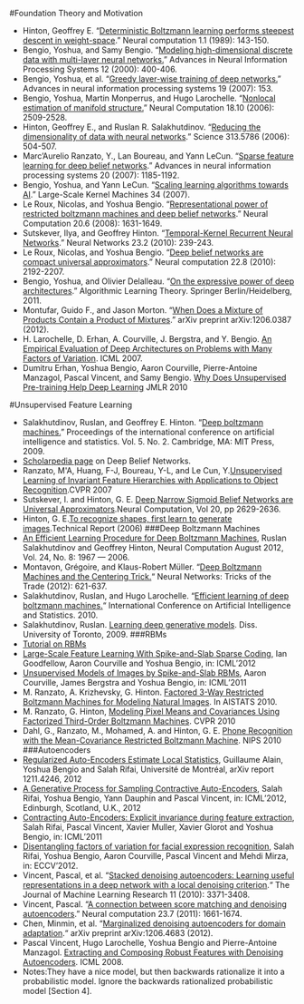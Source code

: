 #Foundation Theory and Motivation
* Hinton, Geoffrey E. “[Deterministic Boltzmann learning performs steepest descent in weight-space](http://www.cs.toronto.edu/~hinton/absps/dbmNC.pdf).” Neural computation 1.1 (1989): 143-150.
* Bengio, Yoshua, and Samy Bengio. “[Modeling high-dimensional discrete data with multi-layer neural networks.](https://www.google.com.hk/url?sa=t&rct=j&q=&esrc=s&source=web&cd=3&ved=0CE8QFjAC&url=%68%74%74%70%3a%2f%2f%63%69%74%65%73%65%65%72%78%2e%69%73%74%2e%70%73%75%2e%65%64%75%2f%76%69%65%77%64%6f%63%2f%64%6f%77%6e%6c%6f%61%64%3f%64%6f%69%3d%31%30%2e%31%2e%31%2e%32%33%2e%38%35%36%38%26%72%65%70%3d%72%65%70%31%26%74%79%70%65%3d%70%64%66&ei=DARuUbvmOo29iAf0pIC4Dg&usg=AFQjCNEb-1lYjNEe-vnZ0ULoX4ScX2eW-g&sig2=MaqdAQRAcdbTc0YrKeOLbA&bvm=bv.45368065,d.aGc&cad=rjt)” Advances in Neural Information Processing Systems 12 (2000): 400-406.
* Bengio, Yoshua, et al. “[Greedy layer-wise training of deep networks.](http://www.stanford.edu/class/psych209a/ReadingsByDate/02_22/BengioEtAl06DBN.pdf)” Advances in neural information processing systems 19 (2007): 153.
* Bengio, Yoshua, Martin Monperrus, and Hugo Larochelle. “[Nonlocal estimation of manifold structure.](http://www.iro.umontreal.ca/~lisa/pointeurs/nc-submission.pdf)” Neural Computation 18.10 (2006): 2509-2528.
* Hinton, Geoffrey E., and Ruslan R. Salakhutdinov. “[Reducing the dimensionality of data with neural networks](http://www.cs.toronto.edu/~hinton/science.pdf).” Science 313.5786 (2006): 504-507.
* Marc’Aurelio Ranzato, Y., Lan Boureau, and Yann LeCun. “[Sparse feature learning for deep belief networks](http://www.cs.nyu.edu/~ranzato/publications/ranzato-nips07.pdf).” Advances in neural information processing systems 20 (2007): 1185-1192.
* Bengio, Yoshua, and Yann LeCun. “[Scaling learning algorithms towards AI](http://yann.lecun.com/exdb/publis/pdf/bengio-lecun-07.pdf).” Large-Scale Kernel Machines 34 (2007).
* Le Roux, Nicolas, and Yoshua Bengio. “[Representational power of restricted boltzmann machines and deep belief networks](http://research.microsoft.com/pubs/64643/representational_power.pdf).” Neural Computation 20.6 (2008): 1631-1649.
* Sutskever, Ilya, and Geoffrey Hinton. “[Temporal-Kernel Recurrent Neural Networks](http://www.cs.utoronto.ca/~ilya/pubs/2008/tkrnn.pdf).” Neural Networks 23.2 (2010): 239-243.
* Le Roux, Nicolas, and Yoshua Bengio. “[Deep belief networks are compact universal approximators](http://snowbird.djvuzone.org/2008/abstracts/160.pdf).” Neural computation 22.8 (2010): 2192-2207.
* Bengio, Yoshua, and Olivier Delalleau. “[On the expressive power of deep architectures](http://www.iro.umontreal.ca/~lisa/pointeurs/ALT2011.pdf).” Algorithmic Learning Theory. Springer Berlin/Heidelberg, 2011.
* Montufar, Guido F., and Jason Morton. “[When Does a Mixture of Products Contain a Product of Mixtures](http://www.personal.psu.edu/gfm10/blogs/gfmc_blog/MontufarTalkISI.pdf).” arXiv preprint arXiv:1206.0387 (2012).
* H. Larochelle, D. Erhan, A. Courville, J. Bergstra, and Y. Bengio. [An Empirical Evaluation of Deep Architectures on Problems with Many Factors of Variation](http://www.cs.toronto.edu/~larocheh/publications/deep-nets-icml-07.pdf). ICML 2007.
* Dumitru Erhan, Yoshua Bengio, Aaron Courville, Pierre-Antoine Manzagol, Pascal Vincent, and Samy Bengio. [Why Does Unsupervised Pre-training Help Deep Learning](http://www.jmlr.org/papers/volume11/erhan10a/erhan10a.pdf) JMLR 2010

#Unsupervised Feature Learning
* Salakhutdinov, Ruslan, and Geoffrey E. Hinton. “[Deep boltzmann machines.](http://www.cs.utoronto.ca/~rsalakhu/papers/dbm.pdf)” Proceedings of the international conference on artificial intelligence and statistics. Vol. 5. No. 2. Cambridge, MA: MIT Press, 2009.
* [Scholarpedia page](http://www.scholarpedia.org/article/Deep_belief_networks) on Deep Belief Networks.
* Ranzato, M'A, Huang, F-J, Boureau, Y-L, and Le Cun, Y.[Unsupervised Learning of Invariant Feature Hierarchies with Applications to Object Recognition](http://yann.lecun.com/exdb/publis/pdf/ranzato-cvpr-07.pdf).CVPR 2007
* Sutskever, I. and Hinton, G. E. [Deep Narrow Sigmoid Belief Networks are Universal Approximators](http://www.cs.toronto.edu/~hinton/absps/universal.pdf).Neural Computation, Vol 20, pp 2629-2636.
* Hinton, G. E.[To recognize shapes, first learn to generate images](http://www.cs.toronto.edu/~hinton/absps/montrealTR.pdf).Technical Report (2006)
###Deep Boltzmann Machines
* [An Efficient Learning Procedure for Deep Boltzmann Machines](http://www.utstat.toronto.edu/~rsalakhu/papers/neco_DBM.pdf), Ruslan Salakhutdinov and Geoffrey Hinton, Neural Computation August 2012, Vol. 24, No. 8: 1967 — 2006.
* Montavon, Grégoire, and Klaus-Robert Müller. “[Deep Boltzmann Machines and the Centering Trick.](http://gregoire.montavon.name/publications/montavon-lncs12.pdf)“ Neural Networks: Tricks of the Trade (2012): 621-637.
* Salakhutdinov, Ruslan, and Hugo Larochelle. “[Efficient learning of deep boltzmann machines.](http://www.mit.edu/~rsalakhu/papers/dbmrec.pdf)“ International Conference on Artificial Intelligence and Statistics. 2010.
* Salakhutdinov, Ruslan. [Learning deep generative models](http://cubs.buffalo.edu/govind/CSE705-SeminarPapers/9.pdf). Diss. University of Toronto, 2009.
###RBMs
* [Tutorial on RBMs](http://deeplearning.net/tutorial/rbm.html)
* [Large-Scale Feature Learning With Spike-and-Slab Sparse Coding](http://icml.cc/2012/papers/718.pdf), Ian Goodfellow, Aaron Courville and Yoshua Bengio, in: ICML’2012
* [Unsupervised Models of Images by Spike-and-Slab RBMs](http://www.iro.umontreal.ca/~lisa/pointeurs/ICML2011_SSRBM.pdf), Aaron Courville, James Bergstra and Yoshua Bengio, in: ICML’2011
* M. Ranzato, A. Krizhevsky, G. Hinton. [Factored 3-Way Restricted Boltzmann Machines for Modeling Natural Images](http://www.cs.toronto.edu/~ranzato/publications/ranzato_aistats2010.pdf). In AISTATS 2010.
* M. Ranzato, G. Hinton, [Modeling Pixel Means and Covariances Using Factorized Third-Order Boltzmann Machines](http://www.cs.toronto.edu/~ranzato/publications/ranzato_cvpr2010.pdf). CVPR 2010
* Dahl, G., Ranzato, M., Mohamed, A. and Hinton, G. E. [Phone Recognition with the Mean-Covariance Restricted Boltzmann Machine](http://www.cs.toronto.edu/~hinton/absps/mcphone.pdf). NIPS 2010
###Autoencoders
* [Regularized Auto-Encoders Estimate Local Statistics](http://arxiv.org/abs/1211.4246), Guillaume Alain, Yoshua Bengio and Salah Rifai, Université de Montréal, arXiv report 1211.4246, 2012
* [A Generative Process for Sampling Contractive Auto-Encoders](http://icml.cc/2012/papers/910.pdf), Salah Rifai, Yoshua Bengio, Yann Dauphin and Pascal Vincent, in: ICML’2012, Edinburgh, Scotland, U.K., 2012
* [Contracting Auto-Encoders: Explicit invariance during feature extraction](http://www.iro.umontreal.ca/~lisa/pointeurs/ICML2011_explicit_invariance.pdf), Salah Rifai, Pascal Vincent, Xavier Muller, Xavier Glorot and Yoshua Bengio, in: ICML’2011
* [Disentangling factors of variation for facial expression recognition](http://www-etud.iro.umontreal.ca/~rifaisal/material/rifai_eccv_2012.pdf), Salah Rifai, Yoshua Bengio, Aaron Courville, Pascal Vincent and Mehdi Mirza, in: ECCV’2012.
* Vincent, Pascal, et al. “[Stacked denoising autoencoders: Learning useful representations in a deep network with a local denoising criterion](http://jmlr.csail.mit.edu/papers/volume11/vincent10a/vincent10a.pdf).“ The Journal of Machine Learning Research 11 (2010): 3371-3408.
* Vincent, Pascal. “[A connection between score matching and denoising autoencoders](http://www.iro.umontreal.ca/~vincentp/Publications/smdae_techreport.pdf).” Neural computation 23.7 (2011): 1661-1674.
* Chen, Minmin, et al. “[Marginalized denoising autoencoders for domain adaptation](http://arxiv.org/pdf/1206.4683).“ arXiv preprint arXiv:1206.4683 (2012).
* Pascal Vincent, Hugo Larochelle, Yoshua Bengio and Pierre-Antoine Manzagol. [Extracting and Composing Robust Features with Denoising Autoencoders](http://www.cs.toronto.edu/~larocheh/publications/icml-2008-denoising-autoencoders.pdf). ICML 2008.
* Notes:They have a nice model, but then backwards rationalize it into a probabilistic model. Ignore the backwards rationalized probabilistic model [Section 4].
